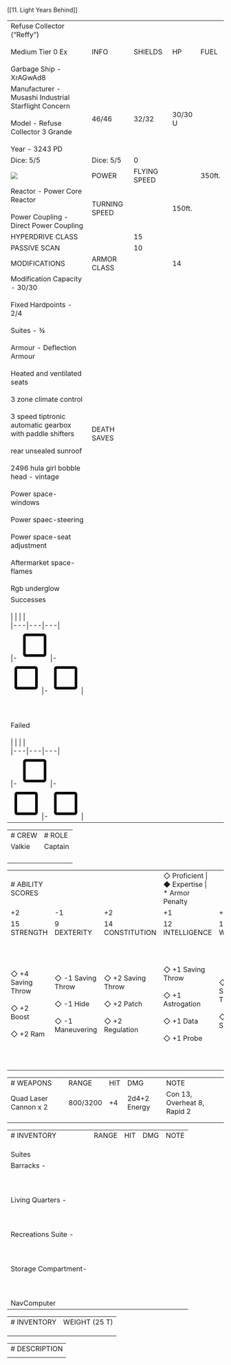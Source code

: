 [[11. Light Years Behind]]

|                                                                                                                                                                                                                                                                                                                                                                                                                                                                          |               |              |         |        |
| ------------------------------------------------------------------------------------------------------------------------------------------------------------------------------------------------------------------------------------------------------------------------------------------------------------------------------------------------------------------------------------------------------------------------------------------------------------------------ | ------------- | ------------ | ------- | ------ |
| Refuse Collector (“Reffy”)<br><br>Medium Tier 0 Ex<br><br>Garbage Ship - XrAGwAd8                                                                                                                                                                                                                                                                                                                                                                                        | INFO          | SHIELDS      | HP      | FUEL   |
| Manufacturer - Musashi Industrial Starflight Concern<br><br>Model - Refuse Collector 3 Grande<br><br>Year - 3243 PD                                                                                                                                                                                                                                                                                                                                                      | 46/46         | 32/32        | 30/30 U |        |
| Dice: 5/5                                                                                                                                                                                                                                                                                                                                                                                                                                                                | Dice: 5/5     | 0            |         |        |
| ![](https://lh7-us.googleusercontent.com/yjYKeCUOU-Hu_w1sMb91ESDGstek69aLBUJvdlGVmZmDBwCBhGzPJqXia1eMqUNR-wHyz89DM4eoLOmPFmRKQIDboZPecJ8AMaxoDutWMvWlvCQj_bjhIAYL_BSCVPtAdAecAVWBSTkI8pMD2d80TAc)                                                                                                                                                                                                                                                                        | POWER         | FLYING SPEED |         | 350ft. |
| Reactor - Power Core Reactor<br><br>Power Coupling - Direct Power Coupling                                                                                                                                                                                                                                                                                                                                                                                               | TURNING SPEED |              | 150ft.  |        |
| HYPERDRIVE CLASS                                                                                                                                                                                                                                                                                                                                                                                                                                                         |               | 15           |         |        |
| PASSIVE SCAN                                                                                                                                                                                                                                                                                                                                                                                                                                                             |               | 10           |         |        |
| MODIFICATIONS                                                                                                                                                                                                                                                                                                                                                                                                                                                            | ARMOR CLASS   |              | 14      |        |
| Modification Capacity - 30/30<br><br>Fixed Hardpoints - 2/4<br><br>Suites - ¾<br><br>Armour - Deflection Armour<br><br>Heated and ventilated seats<br><br>3 zone climate control<br><br>3 speed tiptronic automatic gearbox with paddle shifters<br><br>rear unsealed sunroof<br><br>2496 hula girl bobble head - vintage<br><br>Power space-windows<br><br>Power spaec-steering<br><br>Power space-seat adjustment<br><br>Aftermarket space-flames<br><br>Rgb underglow | DEATH SAVES   |              |         |        |
|Successes<br><br>\|   \|   \|   \|<br>\|---\|---\|---\|<br>\|- ![unchecked](data:image/png;base64,iVBORw0KGgoAAAANSUhEUgAAAEgAAABICAYAAABV7bNHAAAA1ElEQVR4Ae3bMQ4BURSFYY2xBuwQ7BIkTGxFRj9Oo9RdkXn5TvL3L19u+2ZmZmZmZhVbpH26pFcaJ9IrndMudb/CWadHGiden1bll9MIzqd79SUd0thY20qga4NA50qgoUGgoRJo/NL/V/N+QIAAAQIECBAgQIAAAQIECBAgQIAAAQIECBAgQIAAAQIECBAgQIAAAQIECBAgQIAAAQIEyFeEZyXQpUGgUyXQrkGgTSVQl/qGcG5pnkq3Sn0jOMv0k3Vpm05pmNjfsGPalFyOmZmZmdkbSS9cKbtzhxMAAAAASUVORK5CYII=)\|- ![unchecked](data:image/png;base64,iVBORw0KGgoAAAANSUhEUgAAAEgAAABICAYAAABV7bNHAAAA1ElEQVR4Ae3bMQ4BURSFYY2xBuwQ7BIkTGxFRj9Oo9RdkXn5TvL3L19u+2ZmZmZmZhVbpH26pFcaJ9IrndMudb/CWadHGiden1bll9MIzqd79SUd0thY20qga4NA50qgoUGgoRJo/NL/V/N+QIAAAQIECBAgQIAAAQIECBAgQIAAAQIECBAgQIAAAQIECBAgQIAAAQIECBAgQIAAAQIEyFeEZyXQpUGgUyXQrkGgTSVQl/qGcG5pnkq3Sn0jOMv0k3Vpm05pmNjfsGPalFyOmZmZmdkbSS9cKbtzhxMAAAAASUVORK5CYII=)\|- ![unchecked](data:image/png;base64,iVBORw0KGgoAAAANSUhEUgAAAEgAAABICAYAAABV7bNHAAAA1ElEQVR4Ae3bMQ4BURSFYY2xBuwQ7BIkTGxFRj9Oo9RdkXn5TvL3L19u+2ZmZmZmZhVbpH26pFcaJ9IrndMudb/CWadHGiden1bll9MIzqd79SUd0thY20qga4NA50qgoUGgoRJo/NL/V/N+QIAAAQIECBAgQIAAAQIECBAgQIAAAQIECBAgQIAAAQIECBAgQIAAAQIECBAgQIAAAQIEyFeEZyXQpUGgUyXQrkGgTSVQl/qGcG5pnkq3Sn0jOMv0k3Vpm05pmNjfsGPalFyOmZmZmdkbSS9cKbtzhxMAAAAASUVORK5CYII=)\|<br><br>  <br><br>Failed<br><br>\|   \|   \|   \|<br>\|---\|---\|---\|<br>\|- ![unchecked](data:image/png;base64,iVBORw0KGgoAAAANSUhEUgAAAEgAAABICAYAAABV7bNHAAAA1ElEQVR4Ae3bMQ4BURSFYY2xBuwQ7BIkTGxFRj9Oo9RdkXn5TvL3L19u+2ZmZmZmZhVbpH26pFcaJ9IrndMudb/CWadHGiden1bll9MIzqd79SUd0thY20qga4NA50qgoUGgoRJo/NL/V/N+QIAAAQIECBAgQIAAAQIECBAgQIAAAQIECBAgQIAAAQIECBAgQIAAAQIECBAgQIAAAQIEyFeEZyXQpUGgUyXQrkGgTSVQl/qGcG5pnkq3Sn0jOMv0k3Vpm05pmNjfsGPalFyOmZmZmdkbSS9cKbtzhxMAAAAASUVORK5CYII=)\|- ![unchecked](data:image/png;base64,iVBORw0KGgoAAAANSUhEUgAAAEgAAABICAYAAABV7bNHAAAA1ElEQVR4Ae3bMQ4BURSFYY2xBuwQ7BIkTGxFRj9Oo9RdkXn5TvL3L19u+2ZmZmZmZhVbpH26pFcaJ9IrndMudb/CWadHGiden1bll9MIzqd79SUd0thY20qga4NA50qgoUGgoRJo/NL/V/N+QIAAAQIECBAgQIAAAQIECBAgQIAAAQIECBAgQIAAAQIECBAgQIAAAQIECBAgQIAAAQIEyFeEZyXQpUGgUyXQrkGgTSVQl/qGcG5pnkq3Sn0jOMv0k3Vpm05pmNjfsGPalFyOmZmZmdkbSS9cKbtzhxMAAAAASUVORK5CYII=)\|- ![unchecked](data:image/png;base64,iVBORw0KGgoAAAANSUhEUgAAAEgAAABICAYAAABV7bNHAAAA1ElEQVR4Ae3bMQ4BURSFYY2xBuwQ7BIkTGxFRj9Oo9RdkXn5TvL3L19u+2ZmZmZmZhVbpH26pFcaJ9IrndMudb/CWadHGiden1bll9MIzqd79SUd0thY20qga4NA50qgoUGgoRJo/NL/V/N+QIAAAQIECBAgQIAAAQIECBAgQIAAAQIECBAgQIAAAQIECBAgQIAAAQIECBAgQIAAAQIEyFeEZyXQpUGgUyXQrkGgTSVQl/qGcG5pnkq3Sn0jOMv0k3Vpm05pmNjfsGPalFyOmZmZmdkbSS9cKbtzhxMAAAAASUVORK5CYII=)\||   |   |

  

|   |   |
|---|---|
|# CREW|# ROLE|
|Valkie|Captain|
|||
|||
|||
|||

  

|   |   |   |   |   |   |
|---|---|---|---|---|---|
|# ABILITY SCORES|   |   |◇ Proficient \| ◆ Expertise \| * Armor Penalty|   |   |
|+2|-1|+2|+1|+0|+3|
|15 STRENGTH|9 DEXTERITY|14 CONSTITUTION|12 INTELLIGENCE|11 WISDOM|16 CHARISMA|
|◇ +4 Saving Throw<br><br>◇ +2 Boost<br><br>◇ +2 Ram|◇ -1 Saving Throw<br><br>◇ -1 Hide<br><br>◇ -1 Maneuvering|◇ +2 Saving Throw<br><br>◇ +2 Patch<br><br>◇ +2 Regulation|◇ +1 Saving Throw<br><br>◇ +1 Astrogation<br><br>◇ +1 Data<br><br>◇ +1 Probe|◇ +0 Saving Throw<br><br>◇ +0 Scan|◇ +3 Saving Throw<br><br>◇ +5 Impress<br><br>◇ +3 Interfere<br><br>◇ +3 Menace<br><br>◇ +3 Swindle|

  

|   |   |   |   |   |
|---|---|---|---|---|
|# WEAPONS|RANGE|HIT|DMG|NOTE|
|Quad Laser Cannon x 2|800/3200|+4|2d4+2 Energy|Con 13, Overheat 8, Rapid 2|
||||||
||||||

  
  

|   |   |   |   |   |
|---|---|---|---|---|
|# INVENTORY|RANGE|HIT|DMG|NOTE|
||||||
||||||
||||||
|Suites|   |   |   |   |
|Barracks - <br><br>  <br><br>Living Quarters - <br><br>  <br><br>Recreations Suite - <br><br>  <br><br>Storage Compartment-<br><br>  <br><br>NavComputer|   |   |   |   |

  

|   |   |
|---|---|
|# INVENTORY|WEIGHT (25 T)|
|||
|||
|||

  

|   |
|---|
|# DESCRIPTION|
||